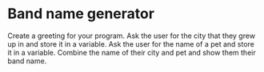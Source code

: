 # Band name generator

Create a greeting for your program.
Ask the user for the city that they grew up in and store it in a variable.
Ask the user for the name of a pet and store it in a variable.
Combine the name of their city and pet and show them their band name.
